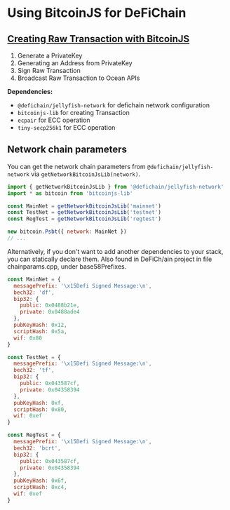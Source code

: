 # Using BitcoinJS for DeFiChain

## [Creating Raw Transaction with BitcoinJS](./example.mjs)

1. Generate a PrivateKey
2. Generating an Address from PrivateKey
3. Sign Raw Transaction
4. Broadcast Raw Transaction to Ocean APIs

**Dependencies:**

- `@defichain/jellyfish-network` for defichain network configuration
- `bitcoinjs-lib` for creating Transaction
- `ecpair` for ECC operation
- `tiny-secp256k1` for ECC operation

## Network chain parameters

You can get the network chain parameters from `@defichain/jellyfish-network` via `getNetworkBitcoinJsLib(network)`.

```js
import { getNetworkBitcoinJsLib } from '@defichain/jellyfish-network'
import * as bitcoin from 'bitcoinjs-lib'

const MainNet = getNetworkBitcoinJsLib('mainnet')
const TestNet = getNetworkBitcoinJsLib('testnet')
const RegTest = getNetworkBitcoinJsLib('regtest')

new bitcoin.Psbt({ network: MainNet })
// ...
```

Alternatively, if you don't want to add another dependencies to your stack, you can statically declare them. Also found
in DeFiCh/ain project in file chainparams.cpp, under base58Prefixes.

```js
const MainNet = {
  messagePrefix: '\x15Defi Signed Message:\n',
  bech32: 'df',
  bip32: {
    public: 0x0488b21e,
    private: 0x0488ade4
  },
  pubKeyHash: 0x12,
  scriptHash: 0x5a,
  wif: 0x80
}
```

```js
const TestNet = {
  messagePrefix: '\x15Defi Signed Message:\n',
  bech32: 'tf',
  bip32: {
    public: 0x043587cf,
    private: 0x04358394
  },
  pubKeyHash: 0xf,
  scriptHash: 0x80,
  wif: 0xef
}
```

```js
const RegTest = {
  messagePrefix: '\x15Defi Signed Message:\n',
  bech32: 'bcrt',
  bip32: {
    public: 0x043587cf,
    private: 0x04358394
  },
  pubKeyHash: 0x6f,
  scriptHash: 0xc4,
  wif: 0xef
}
```

